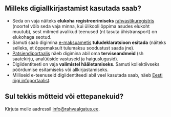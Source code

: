 ## Milleks digiallkirjastamist kasutada saab?

- Seda on vaja näiteks **elukoha registreerimiseks** [rahvastikuregistris](https://www.rahvastikuregister.ee/) (noortel võib seda vaja minna, kui ülikooli õppima asudes elukoht muutub), sest mitmed avalikud teenused (nt tasuta ühistransport) on elukohaga seotud.
- Samuti saab digimina [e-maksuametis](https://www.emta.ee/et) **tuludeklaratsioon esitada** (näiteks selleks, et õppemaksult tulumaksu soodustust saada jne).
- [Patsiendiportaalis](https://www.digilugu.ee) näeb digimina abil oma **terviseandmeid** (sh saatekirju, analüüside vastuseid ja
haiguslugusid).
- Digiidentiteeti on vaja **valimistel hääletamiseks**. Samuti kollektiivseks pöördumise esitamiseks või allkirjastamiseks.
- Milliseid e-teenuseid digiidentiteedi abil veel kasutada saab, näeb [Eesti riigi infoportaalist](https://www.eesti.ee/et/).

## Sul tekkis mõtteid või ettepanekuid?

Kirjuta meile aadressil [info@rahvaalgatus.ee](mailto:info@rahvaalgatus.ee).
